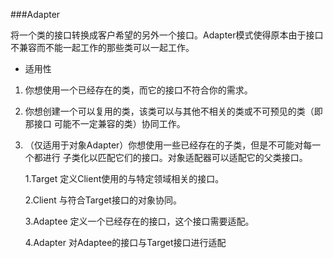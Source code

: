 ###Adapter

将一个类的接口转换成客户希望的另外一个接口。Adapter模式使得原本由于接口不兼容而不能一起工作的那些类可以一起工作。
* 适用性

1. 你想使用一个已经存在的类，而它的接口不符合你的需求。
2. 你想创建一个可以复用的类，该类可以与其他不相关的类或不可预见的类（即那接口
      可能不一定兼容的类）协同工作。
3. （仅适用于对象Adapter）你想使用一些已经存在的子类，但是不可能对每一个都进行
      子类化以匹配它们的接口。对象适配器可以适配它的父类接口。
			

    1.Target
      定义Client使用的与特定领域相关的接口。

    2.Client
      与符合Target接口的对象协同。

    3.Adaptee
      定义一个已经存在的接口，这个接口需要适配。

    4.Adapter
      对Adaptee的接口与Target接口进行适配
